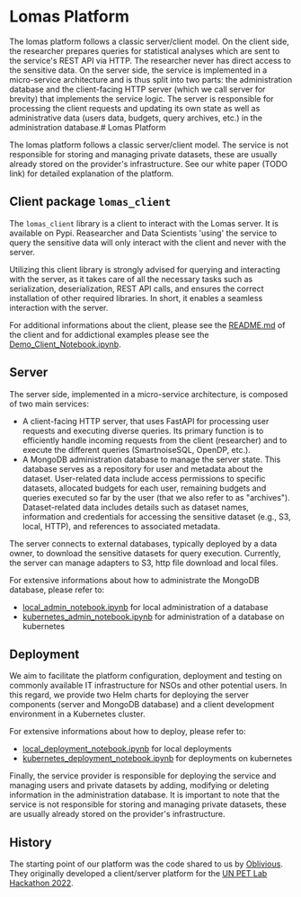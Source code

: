 # Lomas Platform

The lomas platform follows a classic server/client model.
On the client side, the researcher prepares queries for statistical analyses which are sent to the service's REST API via HTTP. The researcher never has direct access to the sensitive data.
On the server side, the service is implemented in a micro-service architecture and is thus split into two parts: the administration database and the client-facing HTTP server (which we call server for brevity) that implements the service logic.
The server is responsible for processing the client requests and updating its own state as well as administrative data (users data, budgets, query archives, etc.) in the administration database.# Lomas Platform

The lomas platform follows a classic server/client model.
The service is not responsible for storing and managing private datasets, these are usually already stored on the provider's infrastructure.
See our white paper (TODO link) for detailed explanation of the platform.


## Client package `lomas_client`

The `lomas_client` library is a client to interact with the Lomas server. It is available on Pypi. Reasearcher and Data Scientists 'using' the service to query the sensitive data will only interact with the client and never with the server.

Utilizing this client library is strongly advised for querying and interacting with the server, as it takes care of all the necessary tasks such as serialization, deserialization, REST API calls, and ensures the correct installation of other required libraries. In short, it enables a seamless interaction with the server.

For additional informations about the client, please see the [README.md](https://github.com/dscc-admin/lomas/tree/develop/client/notebooks) of the client and for addictional examples please see the [Demo_Client_Notebook.ipynb](https://github.com/dscc-admin/lomas/blob/develop/client/notebooks/Demo_Client_Notebook.ipynb).


## Server

The server side, implemented in a micro-service architecture, is composed of two main services:
- A client-facing HTTP server, that uses FastAPI for processing user requests and executing diverse queries. Its primary function is to efficiently handle incoming requests from the client (researcher) and to execute the different queries (SmartnoiseSQL, OpenDP, etc.).
- A MongoDB administration database to manage the server state. This database serves as a repository for user and metadata about the dataset. User-related data include access permissions to specific datasets, allocated budgets for each user, remaining budgets and queries executed so far by the user (that we also refer to as "archives"). Dataset-related data includes details such as dataset names, information and credentials for accessing the sensitive dataset (e.g., S3, local, HTTP), and references to associated metadata.

The server connects to external databases, typically deployed by a data owner, to download the sensitive datasets for query execution. Currently, the server can manage adapters to S3, http file download and local files.

For extensive informations about how to administrate the MongoDB database, please refer to:
- [local_admin_notebook.ipynb](https://github.com/dscc-admin/lomas/blob/develop/server/notebooks/local_admin_notebook.ipynb) for local administration of a database
- [kubernetes_admin_notebook.ipynb](https://github.com/dscc-admin/lomas/blob/develop/server/notebooks/kubernetes_admin_notebook.ipynb) for administration of a database on kubernetes

## Deployment
We aim to facilitate the platform configuration, deployment and testing on commonly available IT infrastructure for NSOs and other potential users.
In this regard, we provide two Helm charts for deploying the server components (server and MongoDB database) and a client development environment in a Kubernetes cluster.

For extensive informations about how to deploy, please refer to:
- [local_deployment_notebook.ipynb](https://github.com/dscc-admin/lomas/blob/develop/server/notebooks/local_deployment_notebook.ipynb) for local deployments
- [kubernetes_deployment_notebook.ipynb](https://github.com/dscc-admin/lomas/blob/develop/server/notebooks/kubernetes_deployment_notebook.ipynb) for deployments on kubernetes


Finally, the service provider is responsible for deploying the service and managing users and private datasets by adding, modifying or deleting information in the administration database.
It is important to note that the service is not responsible for storing and managing private datasets, these are usually already stored on the provider's infrastructure.


## History
The starting point of our platform was the code shared to us by [Oblivious](https://www.oblivious.com/). They originally developed a client/server platform for the [UN PET Lab Hackathon 2022](https://petlab.officialstatistics.org/).